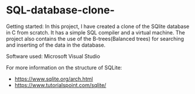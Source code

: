# SQL-database-clone-

Getting started: In this project, I have created a clone of the SQlite database in C from scratch. It has a simple SQL compiler and a virtual machine. The project also contains the use of the B-trees(Balanced trees) for searching and inserting of the data in the database.

Software used: Microsoft Visual Studio

For more information on the structure of SQLite: 
- https://www.sqlite.org/arch.html
- https://www.tutorialspoint.com/sqlite/

